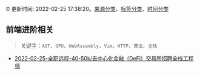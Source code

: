 :alarm_clock: 更新时间: 2022-02-25 17:38:20。[来源分类](../README.md)、[标签分类](../TAGS.md)、[时间分类](../TIMELINE.md)

## 前端进阶相关


> 关键字：`AST`、`GPU`、`WebAssembly`、`Vim`、`HTTP`、`算法`、`全栈`



- [2022-02-25-全职远程-40-50k/去中心化金融（DeFi）交易所招聘全栈工程师](https://www.v2ex.com/t/836493) 